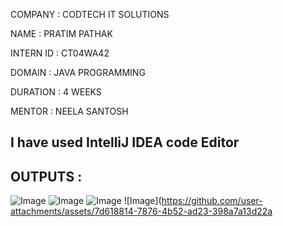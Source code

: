 COMPANY : CODTECH IT SOLUTIONS

NAME : PRATIM PATHAK

INTERN ID : CT04WA42

DOMAIN : JAVA PROGRAMMING

DURATION : 4 WEEKS

MENTOR : NEELA SANTOSH


## I have used IntelliJ IDEA code Editor

## OUTPUTS : 

![Image](https://github.com/user-attachments/assets/2acc2114-a94f-41be-91e4-b977956161b4)
![Image](https://github.com/user-attachments/assets/8d49ae2c-a920-4a30-b50a-4d6ced78afe1)
![Image](https://github.com/user-attachments/assets/ddd99976-d397-46bc-ab54-2957ac4e1700)
![Image](https://github.com/user-attachments/assets/7d618814-7876-4b52-ad23-398a7a13d22a
